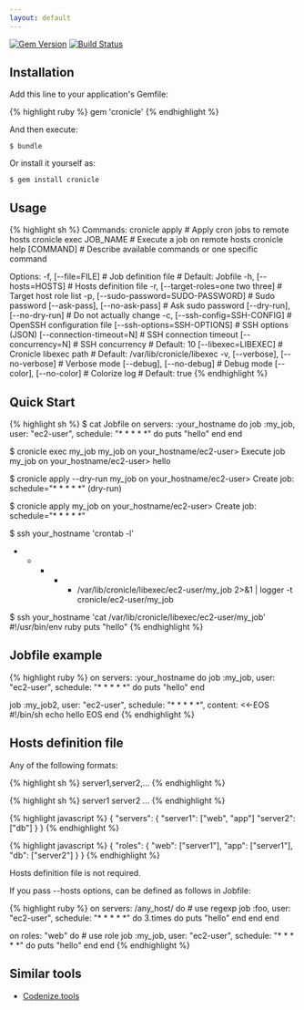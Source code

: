 ```yaml
---
layout: default
---
```


[![Gem Version](https://badge.fury.io/rb/cronicle.svg)](http://badge.fury.io/rb/cronicle)
[![Build Status](https://travis-ci.org/winebarrel/cronicle.svg?branch=master)](https://travis-ci.org/winebarrel/cronicle)

## Installation

Add this line to your application's Gemfile:

{% highlight ruby %}
gem 'cronicle'
{% endhighlight %}

And then execute:

    $ bundle

Or install it yourself as:

    $ gem install cronicle

## Usage

{% highlight sh %}
Commands:
  cronicle apply           # Apply cron jobs to remote hosts
  cronicle exec JOB_NAME   # Execute a job on remote hosts
  cronicle help [COMMAND]  # Describe available commands or one specific command

Options:
  -f, [--file=FILE]                    # Job definition file
                                       # Default: Jobfile
  -h, [--hosts=HOSTS]                  # Hosts definition file
  -r, [--target-roles=one two three]   # Target host role list
  -p, [--sudo-password=SUDO-PASSWORD]  # Sudo password
      [--ask-pass], [--no-ask-pass]    # Ask sudo password
      [--dry-run], [--no-dry-run]      # Do not actually change
  -c, [--ssh-config=SSH-CONFIG]        # OpenSSH configuration file
      [--ssh-options=SSH-OPTIONS]      # SSH options (JSON)
      [--connection-timeout=N]         # SSH connection timeout
      [--concurrency=N]                # SSH concurrency
                                       # Default: 10
      [--libexec=LIBEXEC]              # Cronicle libexec path
                                       # Default: /var/lib/cronicle/libexec
  -v, [--verbose], [--no-verbose]      # Verbose mode
      [--debug], [--no-debug]          # Debug mode
      [--color], [--no-color]          # Colorize log
                                       # Default: true
{% endhighlight %}

## Quick Start

{% highlight sh %}
$ cat Jobfile
on servers: :your_hostname do
  job :my_job, user: "ec2-user", schedule: "* * * * *" do
    puts "hello"
  end
end

$ cronicle exec my_job
my_job on your_hostname/ec2-user> Execute job
my_job on your_hostname/ec2-user> hello

$ cronicle apply --dry-run
my_job on your_hostname/ec2-user> Create job: schedule="* * * * *" (dry-run)

$ cronicle apply
my_job on your_hostname/ec2-user> Create job: schedule="* * * * *"

$ ssh your_hostname 'crontab -l'
* * * * * /var/lib/cronicle/libexec/ec2-user/my_job 2>&1 | logger -t cronicle/ec2-user/my_job

$ ssh your_hostname 'cat /var/lib/cronicle/libexec/ec2-user/my_job'
#!/usr/bin/env ruby
puts "hello"
{% endhighlight %}

## Jobfile example

{% highlight ruby %}
on servers: :your_hostname do
  job :my_job, user: "ec2-user", schedule: "* * * * *" do
    puts "hello"
  end

  job :my_job2, user: "ec2-user", schedule: "* * * * *", content: <<-EOS
    #!/bin/sh
    echo hello
  EOS
end
{% endhighlight %}

## Hosts definition file

Any of the following formats:

{% highlight sh %}
server1,server2,...
{% endhighlight %}

{% highlight sh %}
server1
server2
...
{% endhighlight %}

{% highlight javascript %}
{
  "servers": {
    "server1": ["web", "app"]
    "server2": ["db"]
  }
}
{% endhighlight %}

{% highlight javascript %}
{
  "roles": {
    "web": ["server1"],
    "app": ["server1"],
    "db": ["server2"]
  }
}
{% endhighlight %}

Hosts definition file is not required.

If you pass --hosts options, can be defined as follows in Jobfile:

{% highlight ruby %}
on servers: /any_host/ do # use regexp
  job :foo, user: "ec2-user", schedule: "* * * * *" do
    3.times do
      puts "hello"
    end
  end
end

on roles: "web" do # use role
  job :my_job, user: "ec2-user", schedule: "* * * * *" do
    puts "hello"
  end
end
{% endhighlight %}

## Similar tools
* [Codenize.tools](http://codenize.tools/)
